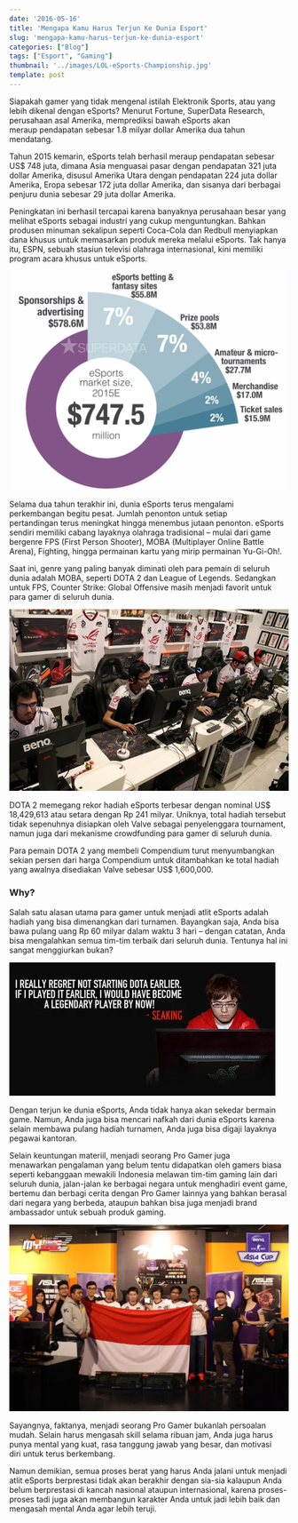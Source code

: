 ```yaml
---
date: '2016-05-16'
title: 'Mengapa Kamu Harus Terjun Ke Dunia Esport'
slug: 'mengapa-kamu-harus-terjun-ke-dunia-esport'
categories: ["Blog"]
tags: ["Esport", "Gaming"]
thumbnail: '../images/LOL-eSports-Championship.jpg'
template: post
---
```

Siapakah gamer yang tidak mengenal istilah Elektronik Sports, atau yang lebih dikenal dengan eSports? Menurut Fortune, SuperData Research, perusahaan asal Amerika, memprediksi bawah eSports akan meraup pendapatan sebesar 1.8 milyar dollar Amerika dua tahun mendatang.

Tahun 2015 kemarin, eSports telah berhasil meraup pendapatan sebesar US$ 748 juta, dimana Asia menguasai pasar dengan pendapatan  321 juta dollar Amerika, disusul Amerika Utara dengan pendapatan 224 juta dollar Amerika, Eropa sebesar  172 juta dollar Amerika, dan sisanya dari berbagai penjuru dunia sebesar 29 juta dollar Amerika.

Peningkatan ini berhasil tercapai karena banyaknya perusahaan besar yang melihat eSports sebagai industri yang cukup menguntungkan. Bahkan produsen minuman sekalipun seperti Coca-Cola dan Redbull menyiapkan dana khusus untuk memasarkan produk mereka melalui eSports. Tak hanya itu, ESPN, sebuah stasiun televisi olahraga internasional, kini memiliki program acara khusus untuk eSports.

![Esports Market Diagram](../images/eSports-Market-by-Super-Data.webp)

Selama dua tahun terakhir ini, dunia eSports terus mengalami perkembangan begitu pesat. Jumlah penonton untuk setiap pertandingan terus meningkat hingga menembus jutaan penonton. eSports sendiri memiliki cabang layaknya olahraga tradisional – mulai dari game bergenre FPS (First Person Shooter), MOBA (Multiplayer Online Battle Arena), Fighting, hingga permainan kartu yang mirip permainan Yu-Gi-Oh!.

Saat ini, genre yang paling banyak diminati oleh para pemain di seluruh dunia adalah MOBA, seperti DOTA 2 dan League of Legends. Sedangkan untuk FPS, Counter Strike: Global Offensive masih menjadi favorit untuk para gamer di seluruh dunia.

![TEAMnxl> Esports Team in Training](../images/TEAMnxl-eSports-Team.webp)

DOTA 2 memegang rekor hadiah eSports terbesar dengan nominal US$ 18,429,613 atau setara dengan Rp 241 milyar. Uniknya, total hadiah tersebut tidak sepenuhnya disiapkan oleh Valve sebagai penyelenggara tournament, namun juga dari mekanisme crowdfunding para gamer di seluruh dunia.

Para pemain DOTA 2 yang membeli Compendium turut menyumbangkan sekian persen dari harga Compendium untuk ditambahkan ke total hadiah yang awalnya disediakan Valve sebesar US$ 1,600,000.

### Why?

Salah satu alasan utama para gamer untuk menjadi atlit eSports adalah hadiah yang bisa dimenangkan dari turnamen. Bayangkan saja, Anda bisa bawa pulang uang Rp 60 milyar dalam waktu 3 hari – dengan catatan, Anda bisa mengalahkan semua tim-tim terbaik dari seluruh dunia. Tentunya hal ini sangat menggiurkan bukan?

![Regret Not Starting Dota2 Scene Early](../images/Starting-Dota-Early.webp)

Dengan terjun ke dunia eSports, Anda tidak hanya akan sekedar bermain game. Namun, Anda juga bisa mencari nafkah dari dunia eSports karena selain membawa pulang hadiah turnamen, Anda juga bisa digaji layaknya pegawai kantoran.

Selain keuntungan materiil, menjadi seorang Pro Gamer juga menawarkan pengalaman yang belum tentu didapatkan oleh gamers biasa seperti kebanggaan mewakili Indonesia melawan tim-tim gaming lain dari seluruh dunia, jalan-jalan ke berbagai negara untuk menghadiri event game, bertemu dan berbagi cerita dengan Pro Gamer lainnya yang bahkan berasal dari negara yang berbeda, ataupun bahkan bisa juga menjadi brand ambassador untuk sebuah produk gaming.

![TEAMnxl> Win BenQ CS:GO Asia Cup 2015](../images/TEAMnxl-Win-BenQ-CSGO-Asia-Cup-2015.webp)

Sayangnya, faktanya, menjadi seorang Pro Gamer bukanlah persoalan mudah. Selain harus mengasah skill selama ribuan jam, Anda juga harus punya mental yang kuat, rasa tanggung jawab yang besar, dan motivasi diri untuk terus berkembang.

Namun demikian, semua proses berat yang harus Anda jalani untuk menjadi atlit eSports berprestasi tidak akan berakhir dengan sia-sia kalaupun Anda belum berprestasi di kancah nasional ataupun internasional, karena proses-proses tadi juga akan membangun karakter Anda untuk jadi lebih baik dan mengasah mental Anda agar lebih teruji.
